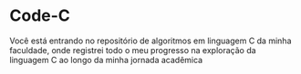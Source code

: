 # Code-C
Você está entrando no repositório de algoritmos em linguagem C da minha faculdade, onde registrei todo o meu progresso na exploração da linguagem C ao longo da minha jornada acadêmica
